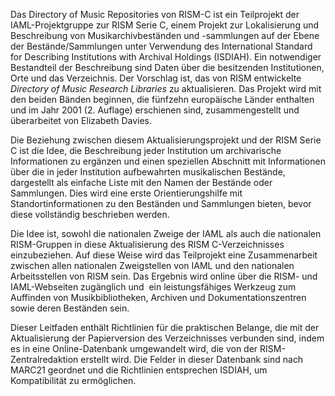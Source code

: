 Das Directory of Music Repositories von RISM-C ist ein Teilprojekt der IAML-Projektgruppe zur RISM Serie C, einem Projekt zur Lokalisierung und Beschreibung von Musikarchivbeständen und -sammlungen auf der Ebene der Bestände/Sammlungen unter Verwendung des International Standard for Describing Institutions with Archival Holdings (ISDIAH). Ein notwendiger Bestandteil der Beschreibung sind Daten über die besitzenden Institutionen, Orte und das Verzeichnis. Der Vorschlag ist, das von RISM entwickelte _Directory of Music Research Libraries_ zu aktualisieren. Das Projekt wird mit den beiden Bänden beginnen, die fünfzehn europäische Länder enthalten und im Jahr 2001 (2. Auflage) erschienen sind, zusammengestellt und überarbeitet von Elizabeth Davies.  
  
Die Beziehung zwischen diesem Aktualisierungsprojekt und der RISM Serie C ist die Idee, die Beschreibung jeder Institution um archivarische Informationen zu ergänzen und einen speziellen Abschnitt mit Informationen über die in jeder Institution aufbewahrten musikalischen Bestände, dargestellt als einfache Liste mit den Namen der Bestände oder Sammlungen. Dies wird eine erste Orientierungshilfe mit Standortinformationen zu den Beständen und Sammlungen bieten, bevor diese vollständig beschrieben werden.  
  
Die Idee ist, sowohl die nationalen Zweige der IAML als auch die nationalen RISM-Gruppen in diese Aktualisierung des RISM C-Verzeichnisses einzubeziehen. Auf diese Weise wird das Teilprojekt eine Zusammenarbeit zwischen allen nationalen Zweigstellen von IAML und den nationalen Arbeitsstellen von RISM sein. Das Ergebnis wird online über die RISM- und IAML-Webseiten zugänglich und&nbsp; ein leistungsfähiges Werkzeug zum Auffinden von Musikbibliotheken, Archiven und Dokumentationszentren sowie deren Beständen sein.  
  
Dieser Leitfaden enthält Richtlinien für die praktischen Belange, die mit der Aktualisierung der Papierversion des Verzeichnisses verbunden sind, indem es in eine Online-Datenbank umgewandelt wird, die von der RISM-Zentralredaktion erstellt wird. Die Felder in dieser Datenbank sind nach MARC21 geordnet und die Richtlinien entsprechen ISDIAH, um Kompatibilität zu ermöglichen.